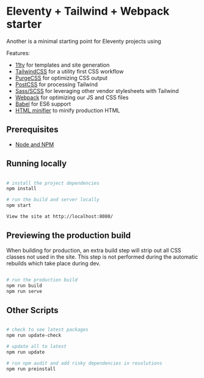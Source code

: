 # Eleventy + Tailwind + Webpack starter

Another is a minimal starting point for Eleventy projects using

Features:

- [11ty](https://www.11ty.io/) for templates and site generation
- [TailwindCSS](https://tailwindcss.com/) for a utility first CSS workflow
- [PurgeCSS](https://purgecss.com/) for optimizing CSS output
- [PostCSS](https://postcss.org/) for processing Tailwind
- [Sass/SCSS](https://github.com/sass/node-sass) for leveraging other vendor stylesheets with Tailwind
- [Webpack](https://webpack.js.org/) for optimizing our JS and CSS files
- [Babel](https://babeljs.io/) for ES6 support
- [HTML minifier](https://www.npmjs.com/package/html-minifier) to minify production HTML

## Prerequisites

- [Node and NPM](https://nodejs.org/)

## Running locally

```bash

# install the project dependencies
npm install

# run the build and server locally
npm start

View the site at http://localhost:8080/
```

## Previewing the production build

When building for production, an extra build step will strip out all CSS classes not used in the site. This step is not performed during the automatic rebuilds which take place during dev.

```bash

# run the production build
npm run build
npm run serve
```

## Other Scripts
```bash

# check to see latest packages
npm run update-check

# update all to latest
npm run update

# run npm audit and add risky dependencies in resolutions
npm run preinstall
```
